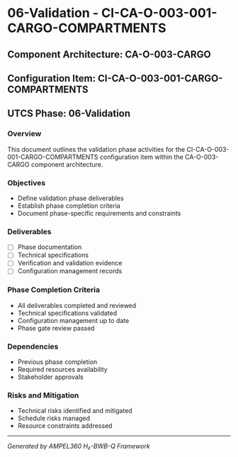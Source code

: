 # 06-Validation - CI-CA-O-003-001-CARGO-COMPARTMENTS

## Component Architecture: CA-O-003-CARGO
## Configuration Item: CI-CA-O-003-001-CARGO-COMPARTMENTS
## UTCS Phase: 06-Validation

### Overview
This document outlines the validation phase activities for the CI-CA-O-003-001-CARGO-COMPARTMENTS configuration item within the CA-O-003-CARGO component architecture.

### Objectives
- Define validation phase deliverables
- Establish phase completion criteria
- Document phase-specific requirements and constraints

### Deliverables
- [ ] Phase documentation
- [ ] Technical specifications
- [ ] Verification and validation evidence
- [ ] Configuration management records

### Phase Completion Criteria
- All deliverables completed and reviewed
- Technical specifications validated
- Configuration management up to date
- Phase gate review passed

### Dependencies
- Previous phase completion
- Required resources availability
- Stakeholder approvals

### Risks and Mitigation
- Technical risks identified and mitigated
- Schedule risks managed
- Resource constraints addressed

---
*Generated by AMPEL360 H₂-BWB-Q Framework*
